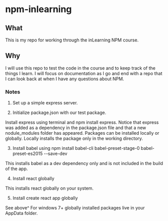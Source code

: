 # npm-inlearning

## What

This is my repo for working through the inLearning NPM course.

## Why

I will use this repo to test the code in the course and to keep track of the things I learn. I will focus on documentation as I go and end with a repo that I can look back at when I have any questions about NPM.

### Notes

1. Set up a simple express server.

2. Initialize package.json with our test package.

Install express using terminal and npm install express. Notice that express was added as a dependency in the package.json file and that a new nodule_modules folder has appeared. Packages can be installed locally or globally. Locally installs the package only in the working directory.

3. Install babel using npm install babel-cli babel-preset-stage-0 babel-preset-es2015 --save-dev

This installs babel as a dev dependency only and is not included in the build of the app.

4. Install react globally

This installs react globally on your system.

5. Install create react app globally

See above^ For windows 7+ globally installed packages live in your AppData folder.
